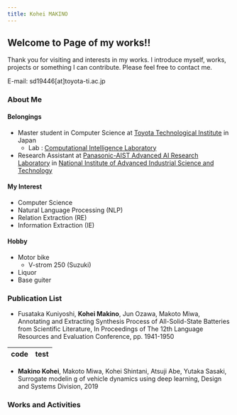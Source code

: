 ```yaml
---
title: Kohei MAKINO
---
```

## Welcome to Page of my works!!

Thank you for visiting and interests in my works. I introduce myself, works, projects or something I can contribute.
Please feel free to contact me.

E-mail: sd19446\[at\]toyota-ti.ac.jp

### About Me

#### Belongings

- Master student in Computer Science at [Toyota Technological Institute](https://www.toyota-ti.ac.jp/) in Japan
  - Lab : [Computational Intelligence Laboratory](https://tticoin.wordpress.com/)
- Research Assistant at [Panasonic-AIST Advanced AI Research Laboratory](https://unit.aist.go.jp/pana-aaicrl/) in [National Institute of Advanced Industrial Science and Technology](https://www.aist.go.jp/)

#### My Interest

- Computer Science
- Natural Language Processing \(NLP\)
- Relation Extraction \(RE\)
- Information Extraction \(IE\)

#### Hobby

- Motor bike
  - V-strom 250 \(Suzuki\)
- Liquor
- Base guiter

### Publication List

- Fusataka Kuniyoshi, **Kohei Makino**, Jun Ozawa, Makoto Miwa, Annotating and Extracting Synthesis Process of All-Solid-State Batteries from Scientific Literature, In Proceedings of The 12th Language Resources and Evaluation Conference, pp. 1941-1950

code|test
-|-|

- **Makino Kohei**, Makoto Miwa, Kohei Shintani, Atsuji Abe, Yutaka Sasaki, Surrogate modelin
g of vehicle dynamics using deep learning, Design and Systems Division, 2019

### Works and Activities